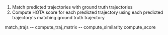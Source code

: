 1. Match predicted trajectories with ground truth trajectories
2. Compute HOTA score for each predicted trajectory using each predicted trajectory's matching ground truth trajectory


match_trajs -- compute_traj_matrix -- compute_similarity
compute_score